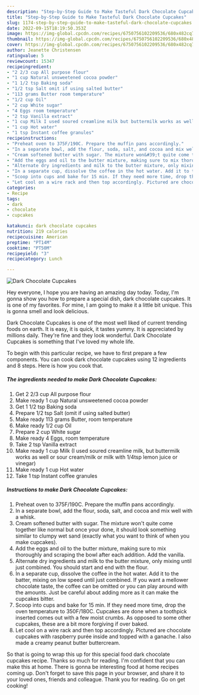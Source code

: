 ```yaml
---
description: "Step-by-Step Guide to Make Tasteful Dark Chocolate Cupcakes"
title: "Step-by-Step Guide to Make Tasteful Dark Chocolate Cupcakes"
slug: 1174-step-by-step-guide-to-make-tasteful-dark-chocolate-cupcakes
date: 2022-09-15T18:19:50.353Z
image: https://img-global.cpcdn.com/recipes/6750756102209536/680x482cq70/dark-chocolate-cupcakes-recipe-main-photo.jpg
thumbnail: https://img-global.cpcdn.com/recipes/6750756102209536/680x482cq70/dark-chocolate-cupcakes-recipe-main-photo.jpg
cover: https://img-global.cpcdn.com/recipes/6750756102209536/680x482cq70/dark-chocolate-cupcakes-recipe-main-photo.jpg
author: Jeanette Christensen
ratingvalue: 5
reviewcount: 15347
recipeingredient:
- "2 2/3 cup All purpose flour"
- "1 cup Natural unsweetened cocoa powder"
- "1 1/2 tsp Baking soda"
- "1/2 tsp Salt omit if using salted butter"
- "113 grams Butter room temperature"
- "1/2 cup Oil"
- "2 cup White sugar"
- "4 Eggs room temperature"
- "2 tsp Vanilla extract"
- "1 cup Milk I used soured creamline milk but buttermilk works as well or sour creammilk or milk with 14tsp lemon juice or vinegar"
- "1 cup Hot water"
- "1 tsp Instant coffee granules"
recipeinstructions:
- "Preheat oven to 375F/190C. Prepare the muffin pans accordingly."
- "In a separate bowl, add the flour, soda, salt, and cocoa and mix well with a whisk."
- "Cream softened butter with sugar. The mixture won&#39;t quite come together like normal but once your done, it should look something similar to clumpy wet sand (exactly what you want to think of when you make cupcakes)."
- "Add the eggs and oil to the butter mixture, making sure to mix thoroughly and scraping the bowl after each addition. Add the vanilla."
- "Alternate dry ingredients and milk to the butter mixture, only mixing until just combined. You should start and end with the flour."
- "In a separate cup, dissolve the coffee in the hot water. Add it to the batter, mixing on low speed until just combined. If you want a mellower chocolate taste, the coffee can be omitted or you can play around with the amounts. Just be careful about adding more as it can make the cupcakes bitter."
- "Scoop into cups and bake for 15 min. If they need more time, drop the oven temperature to 350F/180C. Cupcakes are done when a toothpick inserted comes out with a few moist crumbs. As opposed to some other cupcakes, these are a bit more forgiving if over baked."
- "Let cool on a wire rack and then top accordingly. Pictured are chocolate cupcakes with raspberry purée inside and topped with a ganache. I also made a creamy peanut butter buttercream."
categories:
- Recipe
tags:
- dark
- chocolate
- cupcakes

katakunci: dark chocolate cupcakes 
nutrition: 219 calories
recipecuisine: American
preptime: "PT14M"
cooktime: "PT50M"
recipeyield: "3"
recipecategory: Lunch

---
```



![Dark Chocolate Cupcakes](https://img-global.cpcdn.com/recipes/6750756102209536/680x482cq70/dark-chocolate-cupcakes-recipe-main-photo.jpg)

Hey everyone, I hope you are having an amazing day today. Today, I'm gonna show you how to prepare a special dish, dark chocolate cupcakes. It is one of my favorites. For mine, I am going to make it a little bit unique. This is gonna smell and look delicious.

Dark Chocolate Cupcakes is one of the most well liked of current trending foods on earth. It is easy, it is quick, it tastes yummy. It is appreciated by millions daily. They're fine and they look wonderful. Dark Chocolate Cupcakes is something that I've loved my whole life.




To begin with this particular recipe, we have to first prepare a few components. You can cook dark chocolate cupcakes using 12 ingredients and 8 steps. Here is how you cook that.

<!--inarticleads1-->

##### The ingredients needed to make Dark Chocolate Cupcakes:

1. Get 2 2/3 cup All purpose flour
1. Make ready 1 cup Natural unsweetened cocoa powder
1. Get 1 1/2 tsp Baking soda
1. Prepare 1/2 tsp Salt (omit if using salted butter)
1. Make ready 113 grams Butter, room temperature
1. Make ready 1/2 cup Oil
1. Prepare 2 cup White sugar
1. Make ready 4 Eggs, room temperature
1. Take 2 tsp Vanilla extract
1. Make ready 1 cup Milk (I used soured creamline milk, but buttermilk works as well or sour cream/milk or milk with 1/4tsp lemon juice or vinegar)
1. Make ready 1 cup Hot water
1. Take 1 tsp Instant coffee granules




<!--inarticleads2-->

##### Instructions to make Dark Chocolate Cupcakes:

1. Preheat oven to 375F/190C. Prepare the muffin pans accordingly.
1. In a separate bowl, add the flour, soda, salt, and cocoa and mix well with a whisk.
1. Cream softened butter with sugar. The mixture won&#39;t quite come together like normal but once your done, it should look something similar to clumpy wet sand (exactly what you want to think of when you make cupcakes).
1. Add the eggs and oil to the butter mixture, making sure to mix thoroughly and scraping the bowl after each addition. Add the vanilla.
1. Alternate dry ingredients and milk to the butter mixture, only mixing until just combined. You should start and end with the flour.
1. In a separate cup, dissolve the coffee in the hot water. Add it to the batter, mixing on low speed until just combined. If you want a mellower chocolate taste, the coffee can be omitted or you can play around with the amounts. Just be careful about adding more as it can make the cupcakes bitter.
1. Scoop into cups and bake for 15 min. If they need more time, drop the oven temperature to 350F/180C. Cupcakes are done when a toothpick inserted comes out with a few moist crumbs. As opposed to some other cupcakes, these are a bit more forgiving if over baked.
1. Let cool on a wire rack and then top accordingly. Pictured are chocolate cupcakes with raspberry purée inside and topped with a ganache. I also made a creamy peanut butter buttercream.




So that is going to wrap this up for this special food dark chocolate cupcakes recipe. Thanks so much for reading. I'm confident that you can make this at home. There is gonna be interesting food at home recipes coming up. Don't forget to save this page in your browser, and share it to your loved ones, friends and colleague. Thank you for reading. Go on get cooking!
